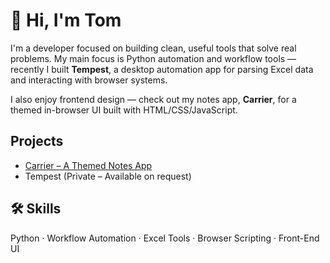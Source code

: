 # 👋 Hi, I'm Tom

I'm a developer focused on building clean, useful tools that solve real problems. My main focus is Python automation and workflow tools — recently I built **Tempest**, a desktop automation app for parsing Excel data and interacting with browser systems.

I also enjoy frontend design — check out my notes app, **Carrier**, for a themed in-browser UI built with HTML/CSS/JavaScript.

##  Projects
-  [Carrier – A Themed Notes App](https://github.com/orbitaldriftAK/carrier)
-  Tempest (Private – Available on request)

## 🛠 Skills
Python · Workflow Automation · Excel Tools · Browser Scripting · Front-End UI


